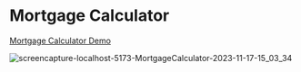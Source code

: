 # Mortgage Calculator

[Mortgage Calculator Demo](https://hadep275.github.io/MortgageCalculator/) 


![screencapture-localhost-5173-MortgageCalculator-2023-11-17-15_03_34](https://github.com/hadep275/MortgageCalculator/assets/65734173/087cc87e-60c5-465a-9a45-dc48b8bc8601)
